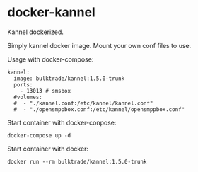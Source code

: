 # docker-kannel
Kannel dockerized.

Simply kannel docker image. Mount your own conf files to use.

Usage with docker-compose:

	kannel:
      image: bulktrade/kannel:1.5.0-trunk
      ports:
        - 13013 # smsbox
      #volumes:
      #  - "./kannel.conf:/etc/kannel/kannel.conf"
      #  - "./opensmppbox.conf:/etc/kannel/opensmppbox.conf"

Start container with docker-conpose: 
	
	docker-compose up -d
	
Start container with docker:

	docker run --rm bulktrade/kannel:1.5.0-trunk